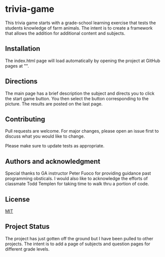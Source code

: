 # trivia-game
This trivia game starts with a grade-school learning exercise that tests the students knowledge of farm animals.  The intent is to create a framework that allows the addition for additional content and subjects.

## Installation

The index.html page will load automatically by opening the project at GitHub pages at "".

## Directions

The main page has a brief description the subject and directs you to click the start game button.  You then select the button corresponding to the picture.  The results are posted on the last page.

## Contributing
Pull requests are welcome. For major changes, please open an issue first to discuss what you would like to change.

Please make sure to update tests as appropriate.

## Authors and acknowledgment
Special thanks to GA instructor Peter Fuoco for providing guidance past programming obsticals.
I would also like to acknowledge the efforts of classmate Todd Templen for taking time to walk thru a portion of code.

## License
[MIT](https://choosealicense.com/licenses/mit/)

## Project Status
The project has just gotten off the ground but I have been pulled to other projects.  The intent is to add a page of subjects and question pages for different grade levels.